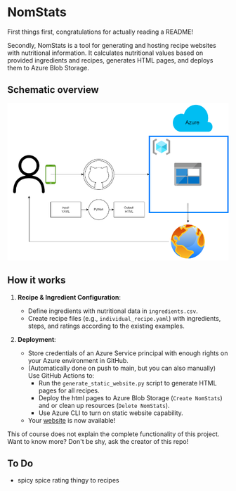 # NomStats
First things first, congratulations for actually reading a README!

Secondly, NomStats is a tool for generating and hosting recipe websites with nutritional information. It calculates nutritional values based on provided ingredients and recipes, generates HTML pages, and deploys them to Azure Blob Storage.

## Schematic overview
![](./docs/schematic_overview.drawio.png)

## How it works
1. **Recipe & Ingredient Configuration**:
   - Define ingredients with nutritional data in `ingredients.csv`.
   - Create recipe files (e.g., `individual_recipe.yaml`) with ingredients, steps, and ratings according to the existing examples.

2. **Deployment**:
   - Store credentials of an Azure Service principal with enough rights on your Azure environment in GitHub.
   - (Automatically done on push to main, but you can also manually) Use GitHub Actions to:
        - Run the `generate_static_website.py` script to generate HTML pages for all recipes.
        - Deploy the html pages to Azure Blob Storage (`Create NomStats`) and or clean up resources (`Delete NomStats`).
        - Use Azure CLI to turn on static website capability.
   - Your [website](https://nomstats.z6.web.core.windows.net/) is now available!

This of course does not explain the complete functionality of this project. Want to know more? Don't be shy, ask the creator of this repo!

## To Do
- spicy spice rating thingy to recipes 
